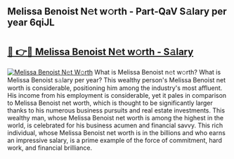## Melissa Benoist N𝚎t w𝚘rth - Part-QaV S𝚊lary per year 6qiJL

# <h2><a href="http://gc2aze9.nevu.top/?p=Melissa+Benoist">🔗 👉🔴 Melissa Benoist N𝚎t w𝚘rth - S𝚊lary</a></h2>

[![Melissa Benoist N𝚎t W𝚘rth](https://i.imgur.com/Oavwk0R.jpeg)](http://gc2aze9.nevu.top/?p=Melissa+Benoist)
What is Melissa Benoist n𝚎t w𝚘rth? What is Melissa Benoist s𝚊lary per year?
This wealthy person's Melissa Benoist net worth is considerable, positioning him among the industry's most affluent. His income from his employment is considerable, yet it pales in comparison to Melissa Benoist net worth, which is thought to be significantly larger thanks to his numerous business pursuits and real estate investments. This wealthy man, whose Melissa Benoist net worth is among the highest in the world, is celebrated for his business acumen and financial savvy. This rich individual, whose Melissa Benoist net worth is in the billions and who earns an impressive salary, is a prime example of the force of commitment, hard work, and financial brilliance.

